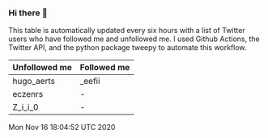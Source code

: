 ### Hi there 👋

This table is automatically updated every six hours with a list of Twitter users who have followed me and unfollowed me. I used Github Actions, the Twitter API, and the python package tweepy to automate this workflow.

| Unfollowed me |  Followed me |
| --- | --- |
|hugo_aerts|_eefii|
|eczenrs|-|
|Z_i_i_0|-|
Mon Nov 16 18:04:52 UTC 2020
